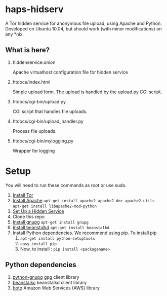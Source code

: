 haps-hidserv
============

A Tor hidden service for anonymous file upload, using Apache and Python.
Developed on Ubuntu 10.04, but should work (with minor modifications) on any *nix.

What is here?
-------------

1.  hiddenservice.onion

    Apache virtualhost configuration file for hidden service

2.  htdocs/index.html

    Simple upload form. The upload is handled by the upload.py CGI script.

3.  htdocs/cgi-bin/upload.py

    CGI script that handles file uploads.

4.  htdocs/cgi-bin/upload_handler.py

    Process file uploads.

5.  htdocs/cgi-bin/mylogging.py

    Wrapper for logging

Setup
=====

You will need to run these commands as root or use sudo.

1.  [Install Tor]
2.  [Install Apache]
    `apt-get install apache2 apache2-doc apache2-utils`
    `apt-get install libapache2-mod-python`
3.  [Set Up a Hidden Service]
4.  Clone this repo
5.  [Install gnupg]
    `apt-get install gnupg`
6.  [Install beanstalkd]
    `apt-get install beanstalkd`
6.  Install Python dependencies. We recommend using pip. To install pip
    1.	`apt-get install python-setuptools`
    2.	`easy_install pip`
    3.	Now, to install <packagename>: `pip install <packagename>`

Python dependencies
-------------------

1.  [python-gnupg]
    gpg client library
2.  [beanstalkc]
    beanstalkd client library
2.  [boto]
    Amazon Web Services (AWS) library

[install tor]: https://www.torproject.org/docs/tor-doc-unix.html.en
[Install Apache]: http://library.linode.com/web-servers/apache/installation/ubuntu-10.04-lucid
[set up a hidden service]: https://www.torproject.org/docs/tor-hidden-service.html.en
[python-magic]: https://github.com/ahupp/python-magic
[Install beanstalkd]: http://kr.github.com/beanstalkd/
[beanstalkc]: https://github.com/earl/beanstalkc
[Install gnupg]: http://www.gnupg.org/
[python-gnupg]: http://code.google.com/p/python-gnupg/
[boto]: http://code.google.com/p/boto/
